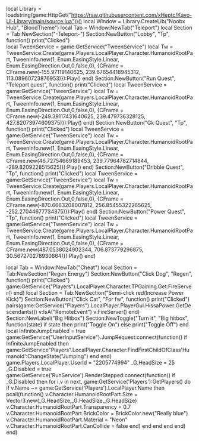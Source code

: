 local Library = loadstring(game:HttpGet("https://raw.githubusercontent.com/xHeptc/Kavo-UI-Library/main/source.lua"))()
local Window = Library.CreateLib("Noobx Hub", "BloodTheme")
local Tab = Window:NewTab("Teleport")
local Section = Tab:NewSection("-Teleport-")
Section:NewButton("Lobby", "Tp", function()
    print("Clicked")    
local TweenService = game:GetService("TweenService")
local Tw = TweenService:Create(game.Players.LocalPlayer.Character.HumanoidRootPart, TweenInfo.new(1, Enum.EasingStyle.Linear, Enum.EasingDirection.Out,0,false,0), 
{CFrame = CFrame.new(-155.97119140625, 239.67654418945312, 113.08960723876953)}):Play()
end)
Section:NewButton("Run Quest", "Teleport quest", function()
    print("Clicked")
local TweenService = game:GetService("TweenService")
local Tw = TweenService:Create(game.Players.LocalPlayer.Character.HumanoidRootPart, TweenInfo.new(1, Enum.EasingStyle.Linear, Enum.EasingDirection.Out,0,false,0), 
{CFrame = CFrame.new(-249.39117431640625, 239.479736328125, 427.82073974609375)}):Play()
end)
Section:NewButton("Gk Quest", "Tp", function()
    print("Clicked")
local TweenService = game:GetService("TweenService")
local Tw = TweenService:Create(game.Players.LocalPlayer.Character.HumanoidRootPart, TweenInfo.new(1, Enum.EasingStyle.Linear, Enum.EasingDirection.Out,0,false,0), 
{CFrame = CFrame.new(46.72754669189453, 239.77964782714844, -289.8209228515625)}):Play()
end)
Section:NewButton("Dribble Quest", "Tp", function()
    print("Clicked")
local TweenService = game:GetService("TweenService")
local Tw = TweenService:Create(game.Players.LocalPlayer.Character.HumanoidRootPart, TweenInfo.new(1, Enum.EasingStyle.Linear, Enum.EasingDirection.Out,0,false,0), 
{CFrame = CFrame.new(-870.6663208007812, 256.85455322265625, -252.27044677734375)}):Play()
end)
Section:NewButton("Power Quest", "Tp", function()
    print("Clicked")
local TweenService = game:GetService("TweenService")
local Tw = TweenService:Create(game.Players.LocalPlayer.Character.HumanoidRootPart, TweenInfo.new(1, Enum.EasingStyle.Linear, Enum.EasingDirection.Out,0,false,0), 
{CFrame = CFrame.new(487.0538024902344, 706.873779296875, 30.567270278930664)}):Play()
end)

local Tab = Window:NewTab("Cheat")
local Section = Tab:NewSection("Regen Energy")
Section:NewButton("Click Dog", "Regen", function()
    print("Clicked")
game:GetService("Players").LocalPlayer.Character.TPGaining.Get:FireServer()
end)
local Section = Tab:NewSection("Semi-click red(Increase Power Kick)")
Section:NewButton("Click Cat", "For fw", function()
    print("Clicked")
 pairs(game:GetService("Players").LocalPlayer.PlayerGui.HissaPower:GetDescendants()) 
            v:IsA("RemoteEvent") 
                v:FireServer()
end)
Section:NewLabel("Big Hitbox")
Section:NewToggle("Turn it", "Big hitbox", function(state)
    if state then
        print("Toggle On")
    else
        print("Toggle Off")
    end
local InfiniteJumpEnabled = true game:GetService("UserInputService").JumpRequest:connect(function() if InfiniteJumpEnabled then game:GetService"Players".LocalPlayer.Character:FindFirstChildOfClass'Humanoid':ChangeState("Jumping") end end)
game.Players.LocalPlayer.UserId = "2205774994"
_G.HeadSize = 25 _G.Disabled = true game:GetService('RunService').RenderStepped:connect(function() if _G.Disabled then for i,v in next, game:GetService('Players'):GetPlayers() do if v.Name ~= game:GetService('Players').LocalPlayer.Name then pcall(function() v.Character.HumanoidRootPart.Size = Vector3.new(_G.HeadSize,_G.HeadSize,_G.HeadSize) v.Character.HumanoidRootPart.Transparency = 0.7 v.Character.HumanoidRootPart.BrickColor = BrickColor.new("Really blue") v.Character.HumanoidRootPart.Material = "Neon" v.Character.HumanoidRootPart.CanCollide = false end) end end end end)
end)












